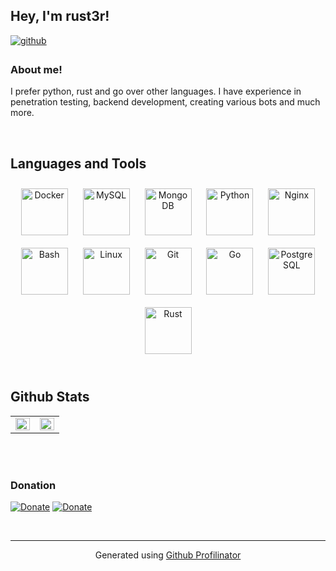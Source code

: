 ## Hey, I'm rust3r!  
  

<a href="https://github.com/rust3r" target="_blank">
<img src=https://img.shields.io/badge/github-%2324292e.svg?&style=for-the-badge&logo=github&logoColor=white alt=github style="margin-bottom: 5px;" />
</a>  
  



### About me!  
I prefer python, rust and go over other languages. I have experience in penetration testing, backend development, creating various bots and much more.   
  

<br/>  


## Languages and Tools  
<div align="center">  
<img style="margin: 10px" src="https://profilinator.rishav.dev/skills-assets/docker-original-wordmark.svg" alt="Docker" height="75" />  
<img style="margin: 10px" src="https://profilinator.rishav.dev/skills-assets/mysql-original-wordmark.svg" alt="MySQL" height="75" />  
<img style="margin: 10px" src="https://profilinator.rishav.dev/skills-assets/mongodb-original-wordmark.svg" alt="MongoDB" height="75" />  
<img style="margin: 10px" src="https://profilinator.rishav.dev/skills-assets/python-original.svg" alt="Python" height="75" />  
<img style="margin: 10px" src="https://profilinator.rishav.dev/skills-assets/nginx-original.svg" alt="Nginx" height="75" />  
<img style="margin: 10px" src="https://profilinator.rishav.dev/skills-assets/gnu_bash-icon.svg" alt="Bash" height="75" />  
<img style="margin: 10px" src="https://profilinator.rishav.dev/skills-assets/linux-original.svg" alt="Linux" height="75" />  
<img style="margin: 10px" src="https://profilinator.rishav.dev/skills-assets/git-scm-icon.svg" alt="Git" height="75" />  
<img style="margin: 10px" src="https://profilinator.rishav.dev/skills-assets/go-original.svg" alt="Go" height="75" />  
<img style="margin: 10px" src="https://profilinator.rishav.dev/skills-assets/postgresql-original-wordmark.svg" alt="PostgreSQL" height="75" />  
<img style="margin: 10px" src="https://profilinator.rishav.dev/skills-assets/rust-plain.svg" alt="Rust" height="75" />  
</div>  

<br/>  


## Github Stats  
<table><tr><td valign="top" width="50%">

<img src="https://github-readme-stats.vercel.app/api?username=rust3r&show_icons=true&count_private=true&hide_border=true" align="left" style="width: 100%" />

</td><td valign="top" width="50%">

<img src="https://github-readme-stats.vercel.app/api/top-langs/?username=rust3r&hide_border=true&layout=compact" align="left" style="width: 100%" />

</td></tr></table>  

<br/>  

  

<br/>  

 

### Donation  
 [![Donate](https://img.shields.io/badge/donate-eth-blue.svg)](https://brianmacdonald.github.io/Ethonate/address#0xCE798299aE1963dB012C07C0efaA43Ceee524880)
 [![Donate](https://img.shields.io/badge/donate-btc-blue.svg)](https://www.blockchain.com/btc/address/bc1q5zcc49t35dhlwzkl48nm4nhdzwd9cen2tr0lkm)

<br />

----
<div align="center">Generated using <a href="https://profilinator.rishav.dev/" target="_blank">Github Profilinator</a></div>
